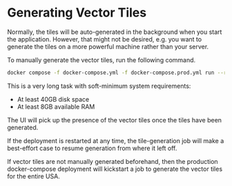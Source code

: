 # Generating Vector Tiles

Normally, the tiles will be auto-generated in the background when you start the application. However, that might not be desired, e.g. you want to generate the tiles on a more powerful machine rather than your server.

To manually generate the vector tiles, run the following command.

```bash
docker compose -f docker-compose.yml -f docker-compose.prod.yml run --rm gen-vector-basemap
```

This is a very long task with soft-minimum system requirements:

- At least 40GB disk space
- At least 8GB available RAM

The UI will pick up the presence of the vector tiles once the tiles have been generated.

If the deployment is restarted at any time, the tile-generation job will make a best-effort case to resume generation from where it left off.

If vector tiles are not manually generated beforehand, then the production docker-compose deployment will kickstart a job to generate the vector tiles for the entire USA.
